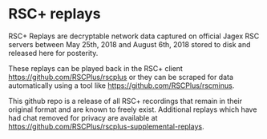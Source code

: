 # RSC+ replays

RSC+ Replays are decryptable network data captured on official Jagex RSC servers between May 25th, 2018 and August 6th, 2018 stored to disk and released here for posterity.

These replays can be played back in the RSC+ client https://github.com/RSCPlus/rscplus or they can be scraped for data automatically using a tool like https://github.com/RSCPlus/rscminus.

This github repo is a release of all RSC+ recordings that remain in their original format and are known to freely exist. Additional replays which have had chat removed for privacy are available at https://github.com/RSCPlus/rscplus-supplemental-replays.
